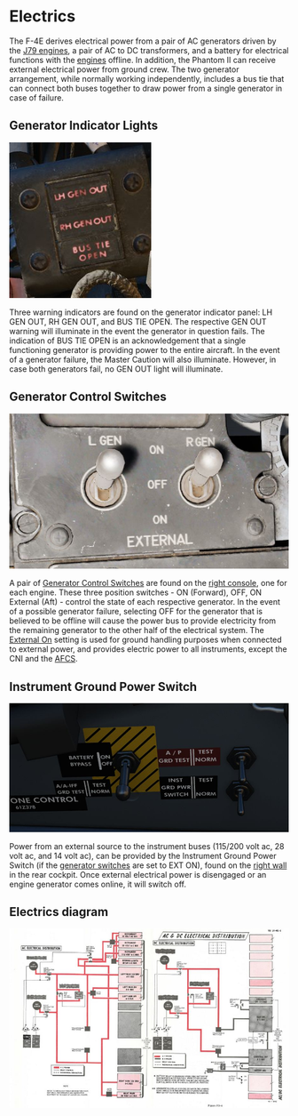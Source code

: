 # Electrics

The F-4E derives electrical power from a pair of AC generators driven by the [J79
engines](engines.md), a pair of AC to DC transformers, and a battery for electrical functions
with the [engines](engines.md) offline. In addition, the Phantom II can receive external
electrical power from ground crew. The two generator arrangement, while normally
working independently, includes a bus tie that can connect both buses together
to draw power from a single generator in case of failure.

## Generator Indicator Lights

![GenInd](../../img/pilot_generator_lights.jpg)

Three warning indicators are found on the generator indicator panel: LH GEN OUT,
RH GEN OUT, and BUS TIE OPEN. The respective GEN OUT warning will illuminate in
the event the generator in question fails. The indication of BUS TIE OPEN is an
acknowledgement that a single functioning generator is providing power to the
entire aircraft. In the event of a generator failure, the Master Caution will
also illuminate. However, in case both generators fail, no GEN OUT light will illuminate.

## Generator Control Switches

![GenCtl](../../img/GenCtl.jpg)

A pair
of [Generator Control Switches](../../cockpit/pilot/right_console/front_section.md#generator-control-switches)
are found on the [right console](../../cockpit/pilot/right_console/front_section.md), one for
each engine. These three position switches - ON (Forward), OFF, ON External (Aft) - control the state
of each respective generator. In the event of a possible generator failure, selecting OFF for the
generator that is believed to be offline will cause the power bus to provide electricity from the
remaining generator to the other half of the electrical system.
The [External On](../../cockpit/pilot/right_console/front_section.md#generator-control-switches)
setting is used for ground handling purposes when connected to external power, and provides electric
power to all instruments, except the CNI and
the [AFCS](../../cockpit/pilot/left_console/center_section.md#afcs-control-panel).

## Instrument Ground Power Switch

![InstrumentGroundPowerSwitch](../../img/wso_instrument_ground_power_switch.jpg)

Power from an external source to the instrument buses (115/200 volt ac, 28 volt
ac, and 14 volt ac), can be provided by the Instrument Ground Power Switch (if
the [generator switches](../../cockpit/pilot/right_console/front_section.md#generator-control-switches)
are set to EXT ON), found on the [right wall](../../cockpit/wso/right_console/wall.md) in the
rear cockpit. Once external electrical power is disengaged or an engine
generator comes online, it will switch off.

## Electrics diagram

![manual_electric_system_diagram](../../img/manual_electric_system_diagram.jpg)

